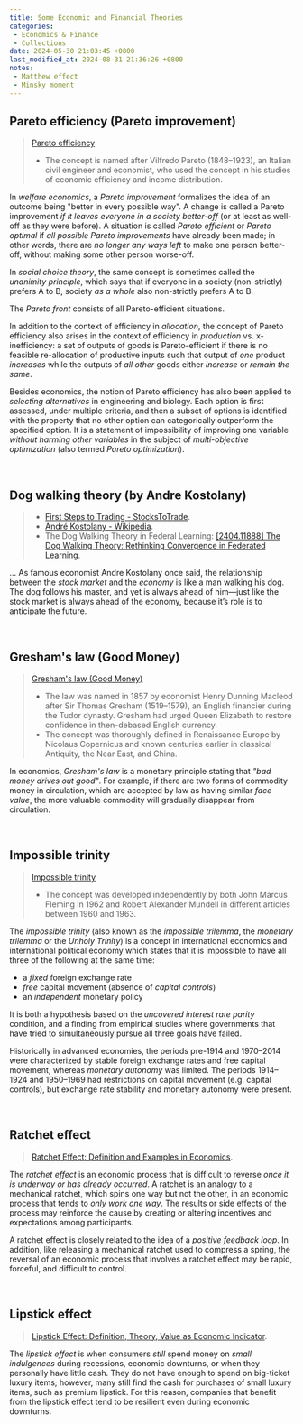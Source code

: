 ```yaml
---
title: Some Economic and Financial Theories
categories:
 - Economics & Finance
 - Collections
date: 2024-05-30 21:03:45 +0800
last_modified_at: 2024-08-31 21:36:26 +0800
notes:
 - Matthew effect
 - Minsky moment
---
```


## Pareto efficiency (Pareto improvement)

> [Pareto efficiency](https://en.wikipedia.org/wiki/Pareto_efficiency)
>
> - The concept is named after Vilfredo Pareto (1848–1923), an Italian civil engineer and economist, who used the concept in his studies of economic efficiency and income distribution.

In <i class="term">welfare economics</i>, a <i class="term">Pareto improvement</i> formalizes the idea of an outcome being "better in every possible way". A change is called a Pareto improvement <i class="emphasize">if it leaves everyone in a society better-off</i> (or at least as well-off as they were before). A situation is called <i class="term">Pareto efficient</i> or <i class="term">Pareto optimal</i> if <i class="emphasize">all possible Pareto improvements</i> have already been made; in other words, there are <i class="emphasize">no longer any ways left</i> to make one person better-off, without making some other person worse-off.

In <i class="term">social choice theory</i>, the same concept is sometimes called the <i class="term">unanimity principle</i>, which says that if everyone in a society (non-strictly) prefers A to B, society <i class="emphasize">as a whole</i> also non-strictly prefers A to B.

The <i class="term">Pareto front</i> consists of all Pareto-efficient situations.

In addition to the context of efficiency in <i class="term">allocation</i>, the concept of Pareto efficiency also arises in the context of efficiency in <i class="term">production</i> vs. x-inefficiency: a set of outputs of goods is Pareto-efficient if there is no feasible re-allocation of productive inputs such that output of <i class="emphasize">one</i> product <i class="emphasize">increases</i> while the outputs of <i class="emphasize">all other</i> goods either <i class="emphasize">increase</i> or <i class="emphasize">remain the same</i>.

Besides economics, the notion of Pareto efficiency has also been applied to <i class="emphasize">selecting alternatives</i> in engineering and biology. Each option is first assessed, under multiple criteria, and then a subset of options is identified with the property that no other option can categorically outperform the specified option. It is a statement of impossibility of improving one variable <i class="emphasize">without harming other variables</i> in the subject of <i class="term">multi-objective optimization</i> (also termed <i class="term">Pareto optimization</i>).

<br>

## Dog walking theory (by Andre Kostolany)

> - [First Steps to Trading - StocksToTrade](https://stockstotrade.com/trading-first-steps/).
> - [André Kostolany - Wikipedia](https://en.wikipedia.org/wiki/Andr%C3%A9_Kostolany).
> - The Dog Walking Theory in Federal Learning: [[2404.11888] The Dog Walking Theory: Rethinking Convergence in Federated Learning](https://arxiv.org/abs/2404.11888).

... As famous economist Andre Kostolany once said, the relationship between the <i class="emphasize">stock market</i> and the <i class="emphasize">economy</i> is like a man walking his dog. The dog follows his master, and yet is always ahead of him—just like the stock market is always ahead of the economy, because it’s role is to anticipate the future.

<br>

## Gresham's law (Good Money)

> [Gresham's law (Good Money)](https://en.wikipedia.org/wiki/Gresham%27s_law)
>
> - The law was named in 1857 by economist Henry Dunning Macleod after Sir Thomas Gresham (1519–1579), an English financier during the Tudor dynasty. Gresham had urged Queen Elizabeth to restore confidence in then-debased English currency.
> - The concept was thoroughly defined in Renaissance Europe by Nicolaus Copernicus and known centuries earlier in classical Antiquity, the Near East, and China.

In economics, <i class="term">Gresham's law</i> is a monetary principle stating that <i class="emphasize">"bad money drives out good"</i>. For example, if there are two forms of commodity money in circulation, which are accepted by law as having similar <i class="term">face value</i>, the more valuable commodity will gradually disappear from circulation.

<br>

## Impossible trinity

> [Impossible trinity](https://en.wikipedia.org/wiki/Impossible_trinity)
>
> - The concept was developed independently by both John Marcus Fleming in 1962 and Robert Alexander Mundell in different articles between 1960 and 1963.

The <i class="term">impossible trinity</i> (also known as the <i class="term">impossible trilemma</i>, the <i class="term">monetary trilemma</i> or the <i class="term">Unholy Trinity</i>) is a concept in international economics and international political economy which states that it is impossible to have all three of the following at the same time:

- a <i class="emphasize">fixed</i> foreign exchange rate
- <i class="emphasize">free</i> capital movement (absence of <i class="term">capital controls</i>)
- an <i class="emphasize">independent</i> monetary policy

It is both a hypothesis based on the <i class="term">uncovered interest rate parity</i> condition, and a finding from empirical studies where governments that have tried to simultaneously pursue all three goals have failed. 

Historically in advanced economies, the periods pre-1914 and 1970–2014 were characterized by stable foreign exchange rates and free capital movement, whereas <i class="term">monetary autonomy</i> was limited. The periods 1914–1924 and 1950–1969 had restrictions on capital movement (e.g. capital controls), but exchange rate stability and monetary autonomy were present.

<br>

## Ratchet effect

> [Ratchet Effect: Definition and Examples in Economics](https://www.investopedia.com/terms/r/ratchet-effect.asp).

The <i class="term">ratchet effect</i> is an economic process that is difficult to reverse <i class="emphasize">once it is underway or has already occurred</i>. A ratchet is an analogy to a mechanical ratchet, which spins one way but not the other, in an economic process that tends to <i class="emphasize">only work one way</i>. The results or side effects of the process may reinforce the cause by creating or altering incentives and expectations among participants.

A ratchet effect is closely related to the idea of a <i class="term">positive feedback loop</i>. In addition, like releasing a mechanical ratchet used to compress a spring, the reversal of an economic process that involves a ratchet effect may be rapid, forceful, and difficult to control.

<br>

## Lipstick effect

> [Lipstick Effect: Definition, Theory, Value as Economic Indicator](https://www.investopedia.com/terms/l/lipstick-effect.asp).

The <i class="term">lipstick effect</i> is when consumers <i class="emphasize">still</i> spend money on <i class="emphasize">small indulgences</i> during recessions, economic downturns, or when they personally have little cash. They do not have enough to spend on big-ticket luxury items; however, many still find the cash for purchases of small luxury items, such as premium lipstick. For this reason, companies that benefit from the lipstick effect tend to be resilient even during economic downturns.

